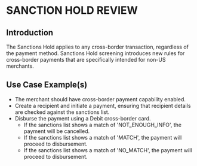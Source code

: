#  SANCTION HOLD REVIEW

## Introduction
The Sanctions Hold applies to any cross-border transaction, regardless of the payment method. Sanctions Hold screening introduces new rules for cross-border payments that are specifically intended for non-US merchants.

## Use Case Example(s)

- The merchant should have cross-border payment capability enabled.
- Create a recipient and initiate a payment, ensuring that recipient details are checked against the sanctions list.
- Disburse the payment using a Debit cross-border card.
  - If the sanctions list shows a match of 'NOT_ENOUGH_INFO', the payment will be cancelled.
  - If the sanctions list shows a match of 'MATCH', the payment will proceed to disbursement.
  - If the sanctions list shows a match of 'NO_MATCH', the payment will proceed to disbursement.